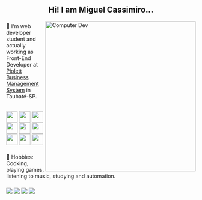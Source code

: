<h2 align="center"> Hi! I am Miguel Cassimiro... </h2>

<img src="https://www.qltech.it/wp-content/uploads/2020/03/PngItem_6397810.png" min-width="400px" max-width="400px" width="400px" align="right" alt="Computer Dev">

###

<p align="left" style="display: inline_block"> 
  👔 I'm web developer student and actually working as Front-End Developer at <a href="https://www.piolett.com/" target="_blank">Piolett Business Management System<a/> in Taubaté-SP.
</p>

<p style="display: inline_block" align="left"><br>
  <img align="center" height="30em" src="https://cdn.jsdelivr.net/gh/devicons/devicon/icons/html5/html5-original.svg" />
  <img align="center" height="30em" src="https://cdn.jsdelivr.net/gh/devicons/devicon/icons/css3/css3-original.svg" />
  <img align="center" height="30em" src="https://cdn.jsdelivr.net/gh/devicons/devicon/icons/sass/sass-original.svg" />
  <img align="center" height="30em" src="https://cdn.jsdelivr.net/gh/devicons/devicon/icons/javascript/javascript-original.svg" />
  <img align="center" height="30em" src="https://cdn.jsdelivr.net/gh/devicons/devicon/icons/vuejs/vuejs-original.svg" />
  <img align="center" height="30em" src="https://cdn.jsdelivr.net/gh/devicons/devicon/icons/nuxtjs/nuxtjs-original.svg" />
  <img align="center" height="30em" src="https://cdn.jsdelivr.net/gh/devicons/devicon/icons/nodejs/nodejs-original.svg" />
  <img align="center" height="30em" src="https://cdn.jsdelivr.net/gh/devicons/devicon/icons/figma/figma-original.svg" />
  <img align="center" height="30em" src="https://cdn.jsdelivr.net/gh/devicons/devicon/icons/xd/xd-plain.svg" />
</p>

###

<p align="left">
  🦄 Hobbies: Cooking, playing games, listening to music, studying and automation.
</p>

###

<div align="left">

  <a href="https://t.me/maiguelman" target="_blank"><img src="https://img.shields.io/badge/Telegram-2CA5E0?style=for-the-badge&logo=telegram&logoColor=white" target="_blank"></a>
  <a href = "mailto:miguel.cassimiro99@gmail.com"><img src="https://img.shields.io/badge/-Gmail-%23333?style=for-the-badge&logo=gmail&logoColor=white" target="_blank"></a>
  <a href="https://www.linkedin.com/in/miguel-cassimiro" target="_blank"><img src="https://img.shields.io/badge/-LinkedIn-%230077B5?style=for-the-badge&logo=linkedin&logoColor=white" target="_blank"></a>
  <a href="https://instagram.com/miguelman99" target="_blank"><img src="https://img.shields.io/badge/-Instagram-%23E4405F?style=for-the-badge&logo=instagram&logoColor=white" target="_blank"></a>
 
 
</div>
